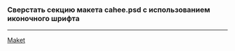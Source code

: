 ### Сверстать секцию макета cahee.psd с использованием иконочного шрифта
---
[Maket](assets/cahee.png "Cahee")

